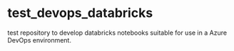 # test_devops_databricks
test repository to develop databricks notebooks suitable for use in a Azure DevOps environment. 
